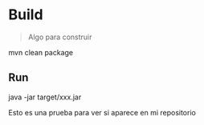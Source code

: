 # Build
>Algo para construir

mvn clean package

## Run

java -jar target/xxx.jar

Esto es una prueba para ver si aparece en mi repositorio